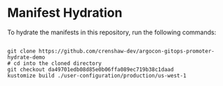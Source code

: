 
# Manifest Hydration

To hydrate the manifests in this repository, run the following commands:

```shell

git clone https://github.com/crenshaw-dev/argocon-gitops-promoter-hydrate-demo
# cd into the cloned directory
git checkout da49701edb08d85e0b06ffa089ec719b38c1daad
kustomize build ./user-configuration/production/us-west-1
```